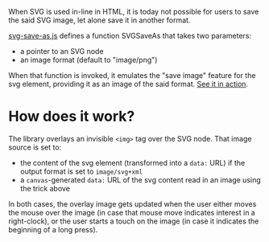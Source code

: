 When SVG is used in-line in HTML, it is today not possible for users to save the said SVG image, let alone save it in another format.

[svg-save-as.js](svg-save-as.js) defines a function SVGSaveAs that takes two parameters:

* a pointer to an SVG node
* an image format (default to "image/png")

When that function is invoked, it emulates the "save image" feature for the svg element, providing it as an image of the said format. [See it in action](https://dontcallmedom.github.io/svg-save-as/example/index.html).

# How does it work?
The library overlays an invisible `<img>` tag over the SVG node. That image source is set to:

* the content of the svg element (transformed into a `data:` URL) if the output format is set to `image/svg+xml`
* a `canvas`-generated `data:` URL of the svg content read in an image using the trick above

In both cases, the overlay image gets updated when the user either moves the mouse over the image (in case that mouse move indicates interest in a right-clock), or the user starts a touch on the image (in case it indicates the beginning of a long press).